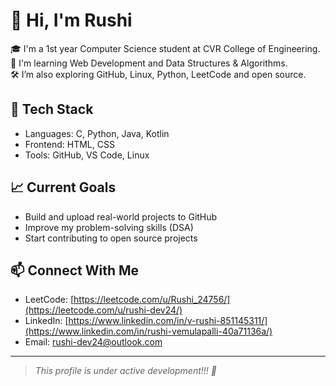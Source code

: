 # 👋 Hi, I'm Rushi

🎓 I'm a 1st year Computer Science student at CVR College of Engineering.  
🚀 I'm learning Web Development and Data Structures & Algorithms.  
🛠️ I’m also exploring GitHub, Linux, Python, LeetCode and open source.

## 🧰 Tech Stack
- Languages: C, Python, Java, Kotlin
- Frontend: HTML, CSS
- Tools: GitHub, VS Code, Linux

## 📈 Current Goals
- Build and upload real-world projects to GitHub
- Improve my problem-solving skills (DSA)
- Start contributing to open source projects

## 📫 Connect With Me
- LeetCode: [https://leetcode.com/u/Rushi_24756/](https://leetcode.com/u/rushi-dev24/)
- LinkedIn: [https://www.linkedin.com/in/v-rushi-851145311/](https://www.linkedin.com/in/rushi-vemulapalli-40a71136a/)
- Email: rushi-dev24@outlook.com

---

> *This profile is under active development!!! 🚀*
